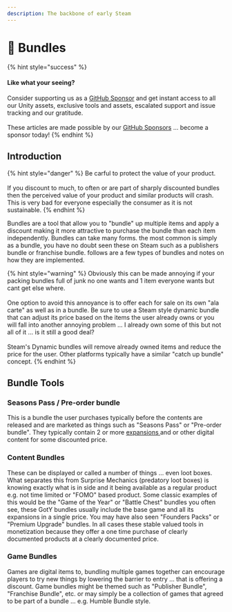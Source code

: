 ```yaml
---
description: The backbone of early Steam
---
```


# 🤑 Bundles

{% hint style="success" %}
#### Like what your seeing?

Consider supporting us as a [GitHub Sponsor](../../../../become-a-sponsor.md) and get instant access to all our Unity assets, exclusive tools and assets, escalated support and issue tracking and our gratitude.\
\
These articles are made possible by our [GitHub Sponsors](https://github.com/sponsors/heathen-engineering) ... become a sponsor today!
{% endhint %}

## Introduction

{% hint style="danger" %}
Be carful to protect the value of your product.\
\
If you discount to much, to often or are part of sharply discounted bundles then the perceived value of your product and similar products will crash. This is very bad for everyone especially the consumer as it is not sustainable.&#x20;
{% endhint %}

Bundles are a tool that allow you to "bundle" up multiple items and apply a discount making it more attractive to purchase the bundle than each item independently. Bundles can take many forms. the most common is simply as a bundle, you have no doubt seen these on Steam such as a publishers bundle or franchise bundle. follows are a few types of bundles and notes on how they are implemented.

{% hint style="warning" %}
Obviously this can be made annoying if your packing bundles full of junk no one wants and 1 item everyone wants but cant get else where.\
\
One option to avoid this annoyance is to offer each for sale on its own "ala carte" as well as in a bundle. Be sure to use a Steam style dynamic bundle that can adjust its price based on the items the user already owns or you will fall into another annoying problem ... I already own some of this but not all of it ... is it still a good deal?\
\
Steam's Dynamic bundles will remove already owned items and reduce the price for the user. Other platforms typically have a similar "catch up bundle" concept.
{% endhint %}

## Bundle Tools

### Seasons Pass / Pre-order bundle

This is a bundle the user purchases typically before the contents are released and are marketed as things such as "Seasons Pass" or "Pre-order bundle". They typically contain 2 or more [expansions ](expansions.md)and or other digital content for some discounted price.

### Content Bundles

These can be displayed or called a number of things ... even loot boxes. What separates this from Surprise Mechanics (predatory loot boxes) is knowing exactly what is in side and it being available as a regular product e.g. not time limited or "FOMO" based product. Some classic examples of this would be the "Game of the Year" or "Battle Chest" bundles you often see, these GotY bundles usually include the base game and all its expansions in a single price. You may have also seen "Founders Packs" or "Premium Upgrade" bundles. In all cases these stable valued tools in monetization because they offer a one time purchase of clearly documented products at a clearly documented price.

### Game Bundles

Games are digital items to, bundling multiple games together can encourage players to try new things by lowering the barrier to entry ... that is offering a discount. Game bundles might be themed such as "Publisher Bundle", "Franchise Bundle", etc. or may simply be a collection of games that agreed to be part of a bundle ... e.g. Humble Bundle style.
